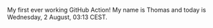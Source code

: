 My first ever working GitHub Action!
My name is Thomas and today is Wednesday, 2 August, 03:13 CEST. 
